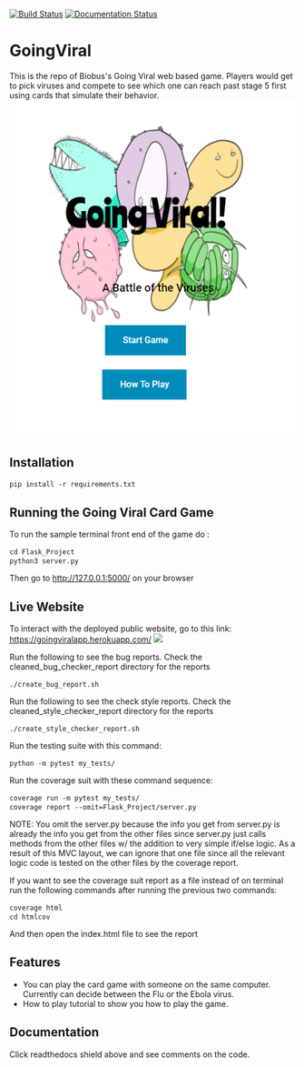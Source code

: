 [![Build Status](https://travis-ci.com/AhmedAlzubairi1/GoingViral.svg?token=YSFGTzzMtxRwyUQUyVwr&branch=master)](https://travis-ci.com/AhmedAlzubairi1/GoingViral)
[![Documentation Status](https://readthedocs.com/projects/biobus-goingviral/badge/?version=latest&token=c4feb5ab6096c25abf56890f3c8f0b0831f23b613644612f5e3f0efea13780b9)](https://biobus-goingviral.readthedocs-hosted.com/en/latest/?badge=latest)
# GoingViral
This is the repo of Biobus's Going Viral web based game. Players would get to pick viruses and compete to see which one can reach past stage 5 first using cards that simulate their behavior.
![Screenshot](mainPic.png)




## Installation

```
pip install -r requirements.txt
```

## Running the Going Viral Card Game

To run the sample terminal front end of the game do : 

```
cd Flask_Project
python3 server.py
```
Then go to http://127.0.0.1:5000/ on your browser

## Live Website
To interact with the deployed public website, go to this link:
https://goingviralapp.herokuapp.com/
![](demo.gif)


Run the following to see the bug reports. Check the cleaned_bug_checker_report directory for the reports

```
./create_bug_report.sh
```

Run the following to see the check style reports. Check the cleaned_style_checker_report directory for the reports

```
./create_style_checker_report.sh
```


Run the testing suite with this command:
```
python -m pytest my_tests/
```





Run the coverage suit with these command sequence:
```
coverage run -m pytest my_tests/
coverage report --omit=Flask_Project/server.py
```
NOTE: You omit the server.py because the info you get from server.py is already the info you get from the other files since server.py just calls methods from the other files w/ the addition to very simple if/else logic. As a result of this MVC layout, we can ignore that one file since all the relevant logic code is tested on the other files by the coverage report. 


If you want to see the coverage suit report as a file instead of on terminal run the following commands after running the previous two commands:
```
coverage html
cd htmlcov
```
And then open the index.html file to see the report



## Features
- You can play the card game with someone on the same computer. Currently can decide between the Flu or the Ebola virus.
- How to play tutorial to show you how to play the game.

## Documentation
Click readthedocs shield above and see comments on the code. 
